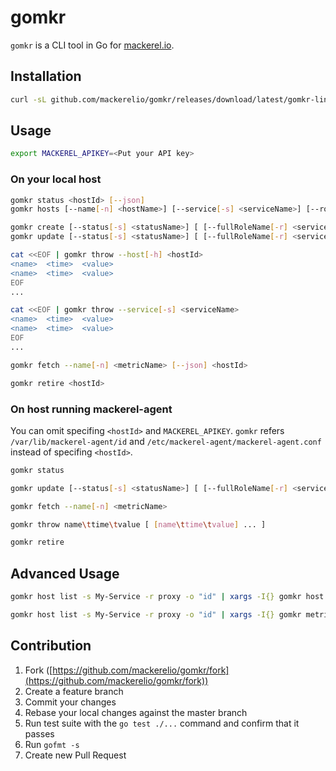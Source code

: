gomkr
=====

```gomkr``` is a CLI tool in Go for [mackerel.io](https://mackerel.io).

## Installation

```bash
curl -sL github.com/mackerelio/gomkr/releases/download/latest/gomkr-linux-amd64 > ~/bin/gomkr
```

## Usage

```bash
export MACKEREL_APIKEY=<Put your API key>
```

### On your local host

```bash
gomkr status <hostId> [--json]
gomkr hosts [--name[-n] <hostName>] [--service[-s] <serviceName>] [--role[-r] <roleName>] [--json]
```

```bash
gomkr create [--status[-s] <statusName>] [ [--fullRoleName[-r] <serviceName>:<roleName>] ... ] <hostName>
gomkr update [--status[-s] <statusName>] [ [--fullRoleName[-r] <serviceName>:<roleName>] ... ] <hostId>
```

```bash
cat <<EOF | gomkr throw --host[-h] <hostId>
<name>  <time>  <value>
<name>  <time>  <value>
EOF
...

cat <<EOF | gomkr throw --service[-s] <serviceName>
<name>  <time>  <value>
<name>  <time>  <value>
EOF
...
```

```bash
gomkr fetch --name[-n] <metricName> [--json] <hostId>
```

```bash
gomkr retire <hostId>
```

### On host running mackerel-agent

You can omit specifing ```<hostId>``` and ```MACKEREL_APIKEY```.
```gomkr``` refers ```/var/lib/mackerel-agent/id``` and ```/etc/mackerel-agent/mackerel-agent.conf``` instead of specifing ```<hostId>```.

```bash
gomkr status
```

```bash
gomkr update [--status[-s] <statusName>] [ [--fullRoleName[-r] <serviceName>:<roleName>] ... ]
```

```bash
gomkr fetch --name[-n] <metricName>
```

```bash
gomkr throw name\ttime\tvalue [ [name\ttime\tvalue] ... ]
```

```bash
gomkr retire
```

## Advanced Usage

```bash
gomkr host list -s My-Service -r proxy -o "id" | xargs -I{} gomkr host status -h {} working
```

```bash
gomkr host list -s My-Service -r proxy -o "id" | xargs -I{} gomkr metric show -h {}
```

## Contribution

1. Fork ([https://github.com/mackerelio/gomkr/fork](https://github.com/mackerelio/gomkr/fork))
1. Create a feature branch
1. Commit your changes
1. Rebase your local changes against the master branch
1. Run test suite with the `go test ./...` command and confirm that it passes
1. Run `gofmt -s`
1. Create new Pull Request
